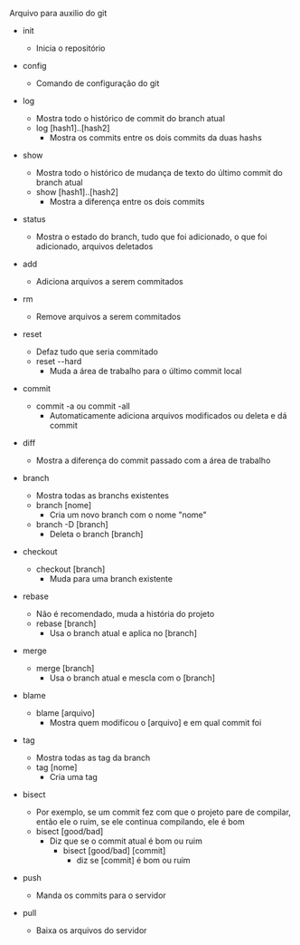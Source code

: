 Arquivo para auxilio do git

- init
    - Inicia o repositório

- config
    - Comando de configuração do git

- log
    - Mostra todo o histórico de commit do branch atual
    - log [hash1]..[hash2]
        - Mostra os commits entre os dois commits da duas hashs

- show 
    - Mostra todo o histórico de mudança de texto do último commit do branch atual
    - show [hash1]..[hash2]
        - Mostra a diferença entre os dois commits
- status
    - Mostra o estado do branch, tudo que foi adicionado, o que foi adicionado, arquivos deletados

- add
    - Adiciona arquivos a serem commitados

- rm
    - Remove arquivos a serem commitados

- reset
    - Defaz tudo que seria commitado
    - reset --hard
        - Muda a área de trabalho para o último commit local

- commit
    
    - commit -a ou commit -all
        - Automaticamente adiciona arquivos modificados ou deleta e dá commit

- diff
    - Mostra a diferença do commit passado com a área de trabalho

- branch
    - Mostra todas as branchs existentes
    - branch [nome]
        - Cria um novo branch com o nome "nome" 
    - branch -D [branch]
        - Deleta o branch [branch]

- checkout
    - checkout [branch]
        - Muda para uma branch existente

- rebase
    - Não é recomendado, muda a história do projeto
    - rebase [branch]
        - Usa o branch atual e aplica no [branch]

- merge 
    - merge [branch]
        - Usa o branch atual e mescla com o [branch]

- blame
    - blame [arquivo]
        - Mostra quem modificou o [arquivo] e em qual commit foi

- tag
    - Mostra todas as tag da branch
    - tag [nome]
        - Cria uma tag

- bisect 
    - Por exemplo, se um commit fez com que o projeto pare de compilar, então ele o ruim, se ele continua compilando, ele é bom
    - bisect [good/bad]
        - Diz que se o commit atual é bom ou ruim
            - bisect [good/bad] [commit]
                - diz se [commit] é bom ou ruim

- push 
    - Manda os commits para o servidor

- pull
    - Baixa os arquivos do servidor


